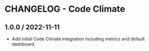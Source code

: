 # CHANGELOG - Code Climate

## 1.0.0 / 2022-11-11

* Add initial Code Climate integration including metrics and default dashboard.
